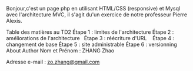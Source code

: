 Bonjour,c'est un page php en utilisant HTML/CSS (responsive) et Mysql avec l'architecture MVC, il s'agit du'un exercice de notre professeur Pierre Alexis.

Table des matières au TD2
Étape 1 : limites de l'architecture
Étape 2 : améliorations de l'architecture  
Étape 3 : réécriture d'URL   
Étape 4 : changement de base
Étape 5 : site administrable
Étape 6 : versionning
About Author
Nom et Prénom : ZHANG Zhao

Adresse e-mail : zo.zhang@gmail.com